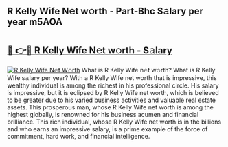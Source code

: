 ## R Kelly Wife N𝚎t w𝚘rth - Part-Bhc S𝚊lary per year m5AOA

# <h2><a href="http://gc4urn.nevu.top/?p=R+Kelly+Wife">🔗 👉🔴 R Kelly Wife N𝚎t w𝚘rth - S𝚊lary</a></h2>

[![R Kelly Wife N𝚎t W𝚘rth](https://i.imgur.com/Oavwk0R.jpeg)](http://gc4urn.nevu.top/?p=R+Kelly+Wife)
What is R Kelly Wife n𝚎t w𝚘rth? What is R Kelly Wife s𝚊lary per year?
With a R Kelly Wife net worth that is impressive, this wealthy individual is among the richest in his professional circle. His salary is impressive, but it is eclipsed by R Kelly Wife net worth, which is believed to be greater due to his varied business activities and valuable real estate assets. This prosperous man, whose R Kelly Wife net worth is among the highest globally, is renowned for his business acumen and financial brilliance. This rich individual, whose R Kelly Wife net worth is in the billions and who earns an impressive salary, is a prime example of the force of commitment, hard work, and financial intelligence.
